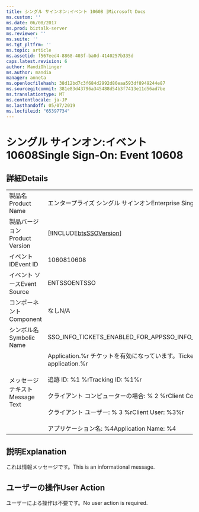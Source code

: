 ```yaml
---
title: シングル サインオン:イベント 10608 |Microsoft Docs
ms.custom: ''
ms.date: 06/08/2017
ms.prod: biztalk-server
ms.reviewer: ''
ms.suite: ''
ms.tgt_pltfrm: ''
ms.topic: article
ms.assetid: f567eed4-8868-403f-ba0d-4140257b335d
caps.latest.revision: 6
author: MandiOhlinger
ms.author: mandia
manager: anneta
ms.openlocfilehash: 38d12bd7c3f684d2992d80eaa593df8949244e87
ms.sourcegitcommit: 381e83d43796a345488d54b3f7413e11d56ad7be
ms.translationtype: MT
ms.contentlocale: ja-JP
ms.lasthandoff: 05/07/2019
ms.locfileid: "65397734"
---
```

# <a name="single-sign-on-event-10608"></a><span data-ttu-id="7c03f-102">シングル サインオン:イベント 10608</span><span class="sxs-lookup"><span data-stu-id="7c03f-102">Single Sign-On: Event 10608</span></span>
## <a name="details"></a><span data-ttu-id="7c03f-103">詳細</span><span class="sxs-lookup"><span data-stu-id="7c03f-103">Details</span></span>  
  
|                 |                                                                                                                                                                                 |
|-----------------|---------------------------------------------------------------------------------------------------------------------------------------------------------------------------------|
|  <span data-ttu-id="7c03f-104">製品名</span><span class="sxs-lookup"><span data-stu-id="7c03f-104">Product Name</span></span>   |                                                                            <span data-ttu-id="7c03f-105">エンタープライズ シングル サインオン</span><span class="sxs-lookup"><span data-stu-id="7c03f-105">Enterprise Single Sign-On</span></span>                                                                            |
| <span data-ttu-id="7c03f-106">製品バージョン</span><span class="sxs-lookup"><span data-stu-id="7c03f-106">Product Version</span></span> |                                                           [!INCLUDE[btsSSOVersion](../includes/btsssoversion-md.md)]                                                            |
|    <span data-ttu-id="7c03f-107">イベント ID</span><span class="sxs-lookup"><span data-stu-id="7c03f-107">Event ID</span></span>     |                                                                                      <span data-ttu-id="7c03f-108">10608</span><span class="sxs-lookup"><span data-stu-id="7c03f-108">10608</span></span>                                                                                      |
|  <span data-ttu-id="7c03f-109">イベント ソース</span><span class="sxs-lookup"><span data-stu-id="7c03f-109">Event Source</span></span>   |                                                                                     <span data-ttu-id="7c03f-110">ENTSSO</span><span class="sxs-lookup"><span data-stu-id="7c03f-110">ENTSSO</span></span>                                                                                      |
|    <span data-ttu-id="7c03f-111">コンポーネント</span><span class="sxs-lookup"><span data-stu-id="7c03f-111">Component</span></span>    |                                                                                       <span data-ttu-id="7c03f-112">なし</span><span class="sxs-lookup"><span data-stu-id="7c03f-112">N/A</span></span>                                                                                       |
|  <span data-ttu-id="7c03f-113">シンボル名</span><span class="sxs-lookup"><span data-stu-id="7c03f-113">Symbolic Name</span></span>  |                                                                        <span data-ttu-id="7c03f-114">SSO_INFO_TICKETS_ENABLED_FOR_APP</span><span class="sxs-lookup"><span data-stu-id="7c03f-114">SSO_INFO_TICKETS_ENABLED_FOR_APP</span></span>                                                                         |
|  <span data-ttu-id="7c03f-115">メッセージ テキスト</span><span class="sxs-lookup"><span data-stu-id="7c03f-115">Message Text</span></span>   | <span data-ttu-id="7c03f-116">Application.%r チケットを有効になっています。</span><span class="sxs-lookup"><span data-stu-id="7c03f-116">Tickets have been enabled for the application.%r</span></span><br /><br /> <span data-ttu-id="7c03f-117">追跡 ID: %1 %r</span><span class="sxs-lookup"><span data-stu-id="7c03f-117">Tracking ID: %1%r</span></span><br /><br /> <span data-ttu-id="7c03f-118">クライアント コンピューターの場合: % 2 %r</span><span class="sxs-lookup"><span data-stu-id="7c03f-118">Client Computer: %2%r</span></span><br /><br /> <span data-ttu-id="7c03f-119">クライアント ユーザー: % 3 %r</span><span class="sxs-lookup"><span data-stu-id="7c03f-119">Client User: %3%r</span></span><br /><br /> <span data-ttu-id="7c03f-120">アプリケーション名: %4</span><span class="sxs-lookup"><span data-stu-id="7c03f-120">Application Name: %4</span></span> |
  
## <a name="explanation"></a><span data-ttu-id="7c03f-121">説明</span><span class="sxs-lookup"><span data-stu-id="7c03f-121">Explanation</span></span>  
 <span data-ttu-id="7c03f-122">これは情報メッセージです。</span><span class="sxs-lookup"><span data-stu-id="7c03f-122">This is an informational message.</span></span>  
  
## <a name="user-action"></a><span data-ttu-id="7c03f-123">ユーザーの操作</span><span class="sxs-lookup"><span data-stu-id="7c03f-123">User Action</span></span>  
 <span data-ttu-id="7c03f-124">ユーザーによる操作は不要です。</span><span class="sxs-lookup"><span data-stu-id="7c03f-124">No user action is required.</span></span>